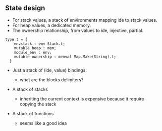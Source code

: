 ## State design

- For stack values, a stack of environments mapping ide to stack values.
- For heap values, a dedicated memory.
- The ownership relationship, from values to ide, injective, partial.

```
type t = {
    envstack : env Stack.t;
    mutable heap : mem;
    module_env : env;
    mutable ownership : memval Map.Make(String).t;
  }
```


* Just a stack of (ide, value) bindings:
  - what are the blocks delimiters?


* A stack of stacks
  - inheriting the current context is expensive
    because it require copying the stack


* A stack of functions
  - seems like a good idea




